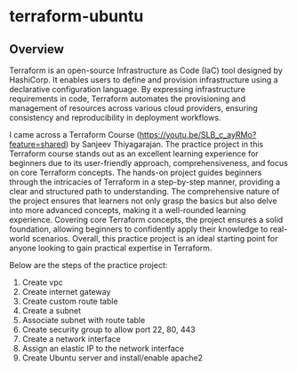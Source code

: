 # terraform-ubuntu

## Overview

Terraform is an open-source Infrastructure as Code (IaC) tool designed by HashiCorp. It enables users to define and provision infrastructure using a declarative configuration language. By expressing infrastructure requirements in code, Terraform automates the provisioning and management of resources across various cloud providers, ensuring consistency and reproducibility in deployment workflows.

I came across a Terraform Course (https://youtu.be/SLB_c_ayRMo?feature=shared) by Sanjeev Thiyagarajan. The practice project in this Terraform course stands out as an excellent learning experience for beginners due to its user-friendly approach, comprehensiveness, and focus on core Terraform concepts. The hands-on project guides beginners through the intricacies of Terraform in a step-by-step manner, providing a clear and structured path to understanding. The comprehensive nature of the project ensures that learners not only grasp the basics but also delve into more advanced concepts, making it a well-rounded learning experience. Covering core Terraform concepts, the project ensures a solid foundation, allowing beginners to confidently apply their knowledge to real-world scenarios. Overall, this practice project is an ideal starting point for anyone looking to gain practical expertise in Terraform. 

Below are the steps of the practice project:

1. Create vpc
2. Create internet gateway
3. Create custom route table
4. Create a subnet
5. Associate subnet with route table
6. Create security group to allow port 22, 80, 443
7. Create a network interface
8. Assign an elastic IP to the network interface
9. Create Ubuntu server and install/enable apache2 
